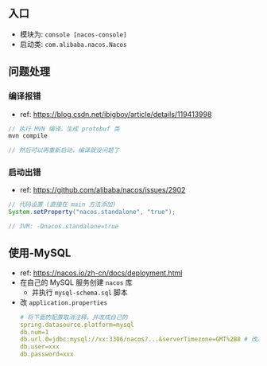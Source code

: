 ## 入口
- 模块为: `console [nacos-console]`
- 启动类: `com.alibaba.nacos.Nacos`


## 问题处理
### 编译报错
- ref: https://blog.csdn.net/ibigboy/article/details/119413998
```js
// 执行 MVN 编译，生成 protobuf 类
mvn compile

// 然后可以再重新启动，编译就没问题了
```

### 启动出错
- ref: https://github.com/alibaba/nacos/issues/2902
```java
// 代码设置 (直接在 main 方法添加)
System.setProperty("nacos.standalone", "true");

// JVM: -Dnacos.standalone=true
```


## 使用-MySQL
- ref: https://nacos.io/zh-cn/docs/deployment.html
- 在自己的 MySQL 服务创建 `nacos` 库
  - 并执行 `mysql-schema.sql` 脚本
- 改 `application.properties`
  ```yml
  # 将下面的配置取消注释，并改成自己的
  spring.datasource.platform=mysql
  db.num=1
  db.url.0=jdbc:mysql://xx:3306/nacos?...&serverTimezone=GMT%2B8 # 改成东 8 区
  db.user=xxx
  db.password=xxx
  ```